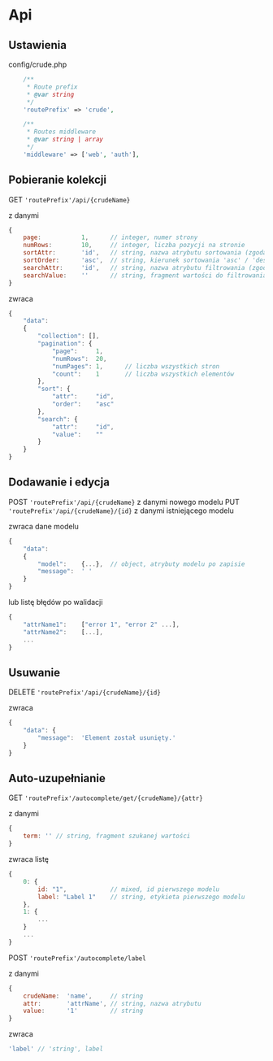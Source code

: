 Api
===

## Ustawienia

config/crude.php

```php
    /**
     * Route prefix
     * @var string
     */
    'routePrefix' => 'crude',

    /**
     * Routes middleware
     * @var string | array
     */
    'middleware' => ['web', 'auth'],
```

## Pobieranie kolekcji

GET `'routePrefix'/api/{crudeName}`

z danymi

```javascript
{
    page:           1,      // integer, numer strony
    numRows:        10,     // integer, liczba pozycji na stronie
    sortAttr:       'id',   // string, nazwa atrybutu sortowania (zgodan z tą w qwerze)
    sortOrder:      'asc',  // string, kierunek sortowania 'asc' / 'desc'
    searchAttr:     'id',   // string, nazwa atrybutu filtrowania (zgodan z tą w qwerze)
    searchValue:    ''      // string, fragment wartości do filtrowania
}
```

zwraca

```javascript
{
    "data":
    {
        "collection": [],
        "pagination": {
            "page":     1,
            "numRows":  20,
            "numPages": 1,      // liczba wszystkich stron
            "count":    1       // liczba wszystkich elementów
        },
        "sort": {
            "attr":     "id",
            "order":    "asc"
        },
        "search": {
            "attr":     "id",
            "value":    ""
        }
    }
}
```


## Dodawanie i edycja

POST `'routePrefix'/api/{crudeName}` z danymi nowego modelu
PUT `'routePrefix'/api/{crudeName}/{id}` z danymi istniejącego modelu

zwraca dane modelu

```javascript
{
    "data":
    {
        "model":    {...},  // object, atrybuty modelu po zapisie
        "message":  ' '
    }
}
```

lub listę błędów po walidacji

```javascript
{
    "attrName1":    ["error 1", "error 2" ...],
    "attrName2":    [...],
    ...
}
```

## Usuwanie

DELETE `'routePrefix'/api/{crudeName}/{id}`

zwraca

```javascript
{
    "data": {
        "message":  'Element został usunięty.'
    }
}
```

## Auto-uzupełnianie

GET `'routePrefix'/autocomplete/get/{crudeName}/{attr}`

z danymi

```javascript
{
    term: '' // string, fragment szukanej wartości
}
```

zwraca listę

```javascript
{
    0: {
        id: "1",            // mixed, id pierwszego modelu
        label: "Label 1"    // string, etykieta pierwszego modelu
    },
    1: {
        ...
    }
    ...
}
```

POST `'routePrefix'/autocomplete/label`

z danymi

```javascript
{
    crudeName:  'name',     // string
    attr:       'attrName', // string, nazwa atrybutu
    value:      '1'         // string
}
```

zwraca

```javascript
'label' // 'string', label
```
